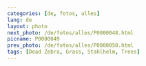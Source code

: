```yaml
---
categories: [de, fotos, alles]
lang: de
layout: photo
next_photo: /de/fotos/alles/P0000048.html
picname: P0000049
prev_photo: /de/fotos/alles/P0000050.html
tags: [Dead Zebra, Grass, Stahlhelm, Trees]
---
```

